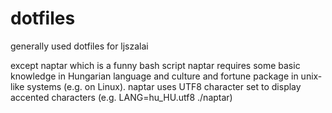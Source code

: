 # dotfiles
generally used dotfiles for ljszalai

except naptar which is a funny bash script
  naptar requires some basic knowledge in 
  Hungarian language and culture and
  fortune package in unix-like systems (e.g. on Linux).
  naptar uses UTF8 character set to display
  accented characters (e.g. LANG=hu_HU.utf8 ./naptar)
